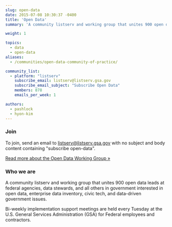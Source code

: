 ```yaml
---
slug: open-data
date: 2015-07-08 10:30:37 -0400
title: 'Open Data'
summary: 'A community listserv and working group that unites 900 open data leads at federal agencies, data stewards, and all others in government interested in open data, enterprise data inventory, civic tech, and data-driven government issues.'

weight: 1

topics:
  - data
  - open-data
aliases:
  - /communities/open-data-community-of-practice/

community_list:
  - platform: "listserv"
    subscribe_email: listserv@listserv.gsa.gov
    subscribe_email_subject: "Subscribe Open Data"
    members: 878
    emails_per_week: 1

authors:
  - pashlock
  - hyon-kim
---
```


### Join

To join, send an email to [listserv@listserv.gsa.gov](mailto:listserv@listserv.gsa.gov?subject=&amp;body=subscribe%20open-data) with no subject and body content containing "subscribe open-data".

[Read more about the Open Data Working Group »](https://project-open-data.cio.gov/working-group/)

### Who we are

A community listserv and working group that unites 900 open data leads at federal agencies, data stewards, and all others in government interested in open data, enterprise data inventory, civic tech, and data-driven government issues.

Bi-weekly implementation support meetings are held every Tuesday at the U.S. General Services Administration (GSA) for Federal employees and contractors.

